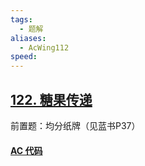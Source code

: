 ```yaml
---
tags:
  - 题解
aliases:
  - AcWing112
speed:
---
```

## [122. 糖果传递](https://www.acwing.com/problem/content/124/)

前置题：均分纸牌（见蓝书P37）

#### [AC 代码]()
